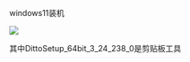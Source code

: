 windows11装机

![](https://gitee.com/hxc8/images5/raw/master/img/202407172330884.jpg)

其中DittoSetup_64bit_3_24_238_0是剪贴板工具